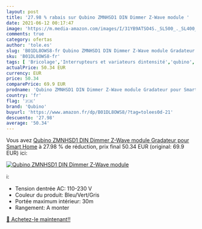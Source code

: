 ```yaml
---
layout: post
title: '27.98 % rabais sur Qubino ZMNHSD1 DIN Dimmer Z-Wave module '
date: 2021-06-12 00:17:47
image: 'https://m.media-amazon.com/images/I/31YB9ATSO4S._SL500_._SL400_.jpg'
comments: true
category: ofertas
author: 'tole.es'
slug: 'B01DL8OWS8-fr Qubino ZMNHSD1 DIN Dimmer Z-Wave module Gradateur pour...'
sku: 'B01DL8OWS8-fr'
tags: [ 'Bricolage','Interrupteurs et variateurs dintensité','qubino','Électricité', ]
actualPrice: 50.34 EUR
currency: EUR
price: 50.34
comparePrice: 69.9 EUR
prodname: 'Qubino ZMNHSD1 DIN Dimmer Z-Wave module Gradateur pour Smart Home'
country: 'fr'
flag: '🇫🇷'
brand: 'Qubino'
buyurl: 'https://www.amazon.fr/dp/B01DL8OWS8/?tag=tolees0d-21'
descuento: '27.98'
average: '50.34'
---
```


Vous avez [Qubino ZMNHSD1 DIN Dimmer Z-Wave module Gradateur pour Smart Home](https://www.amazon.fr/dp/B01DL8OWS8/?tag=tolees0d-21)  à  27.98 % de réduction, prix final  50.34 EUR (original: 69.9 EUR) ici:

[![Qubino ZMNHSD1 DIN Dimmer Z-Wave module ](https://m.media-amazon.com/images/I/31YB9ATSO4S._SL500_._SL400_.jpg)](https://www.amazon.fr/dp/B01DL8OWS8/?tag=tolees0d-21)

ℹ️:

- Tension dentrée AC: 110-230 V
- Couleur du produit: Bleu/Vert/Gris
- Portée maximum intérieur: 30m
- Rangement: A monter

[🛒 Achetez-le maintenant!!](https://www.amazon.fr/dp/B01DL8OWS8/?tag=tolees0d-21)
